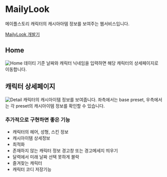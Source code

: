 # MailyLook

메이플스토리 캐릭터의 캐시아아템 정보를 보여주는 웹서비스입니다.

[MailyLook 개발기](https://velog.io/@yoohoo030/MailyLook-NEXON-Open-API%EB%A5%BC-%EC%9D%B4%EC%9A%A9%ED%95%9C-%EA%B0%84%EB%8B%A8%ED%95%9C-%ED%94%84%EB%A1%A0%ED%8A%B8%EC%97%94%EB%93%9C-%ED%94%84%EB%A1%9C%EC%A0%9D%ED%8A%B8)

## Home

![Home](https://github.com/YOOHOO0/MailyLook/assets/88616418/ff5937eb-f9fb-495f-8bfb-948e623f63a0)
데이티 기준 날짜와 캐릭터 닉네임을 입력하면 해당 캐릭터의 상세페이지로 이동합니다.

## 캐릭터 상세페이지

![Detail](https://github.com/YOOHOO0/MailyLook/assets/88616418/1b18710c-a4b5-42e7-988e-57e351393a59)
캐릭터의 캐시아이템 정보를 보여줍니다.
좌측에서는 base preset, 우측에서는 각 preset의 캐시아이템 정보를 확인할 수 있습니다.

### 추가적으로 구현하면 좋은 기능

-   캐릭터의 헤어, 성형, 스킨 정보
-   캐시아이템 상세정보
-   최적화
-   존재하지 않는 캐릭터 정보 경고창 또는 경고메세지 띄우기
-   달력에서 미래 날짜 선택 못하게 블락
-   즐겨찾는 캐릭터
-   캐릭터 코디 저장기능
